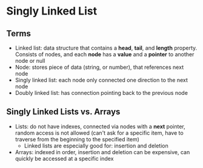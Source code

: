 # Singly Linked List

## Terms

- Linked list: data structure that contains a **head**, **tail**, and **length** property. Consists of nodes, and each **node** has a **value** and a **pointer** to another node or null
- Node: stores piece of data (string, or number), that references next node
- Singly linked list: each node only connected one direction to the next node
- Doubly linked list: has connection pointing back to the previous node

## Singly Linked Lists vs. Arrays

- Lists: do not have indexes, connected via nodes with a **next** pointer, random access is not allowed (can't ask for a specific item, have to traverse from the beginning to the specified item)
  - Linked lists are especially good for: insertion and deletion
- Arrays: indexed in order, insertion and deletion can be expensive, can quickly be accessed at a specific index
